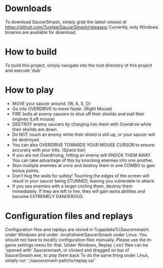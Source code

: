 # Downloads

To download SaucerSmash, simply grab the latest release at https://github.com/Tumlee/SaucerSmash/releases/
Currently, only Windows binaries are available for download.

# How  to build

To build this project, simply navigate into the root directory of this project and execute 'dub'

# How to play

* MOVE your saucer around. (W, A, S, D)
* Go into OVERDRIVE to move faster. (Right Mouse)
* FIRE bolts at enemy saucers to shut off their shields and stall their engines (Left mouse)
* DESTROY enemy saucers by charging into them with Overdrive while their sheilds are down.
* Do NOT touch an enemy while their shield is still up, or your saucer will be destroyed.
* You can also OVERDRIVE TOWARDS YOUR MOUSE CURSOR to ensure accuracy with your kills. (Space bar)
* If you are not Overdriving, hitting an enemy will KNOCK THEM AWAY.
	You can take advantage of this by knocking enemies into one another.
* Stun multiple enemies at once and destroy them in one COMBO to gain bonus points.
* Don't hug the walls for safety! Touching the edges of the screen will result in your saucer
    being STUNNED, leaving you vulnerable to attack.
* If you see enemies with a target circling them, destroy them immediately.
	If they are left to live, they will gain extra abilities and become EXTREMELY DANGEROUS.
	
# Configuration files and replays

Configuration files and replays are stored in %appdata%\Saucersmash\ under Windows and under .local\share\SaucerSmash under Linux.
You should not have to modify configuration files manually. Please use the in-game settings menu for that.
Under Windows, Replay (.ssr) files can be 'opened with' Saucersmash, or clicked and dragged on top of SaucerSmash.exe, to play them back
To do the same thing under Linux, simply run './saucersmash path/to/replay.ssr'
